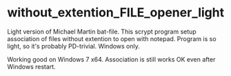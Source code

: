 # without_extention_FILE_opener_light
Light version of Michael Martin bat-file. 
This scrypt program setup association of files without extention to open with notepad. 
Program is so light, so it's probably PD-trivial. 
Windows only.

Working good on Windows 7 x64. Association is still works OK even after Windows restart.
